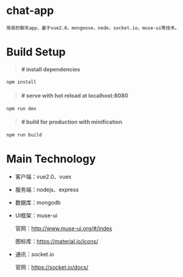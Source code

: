 # chat-app
    简易的聊天app，基于vue2.0，mongoose，node，socket.io，muse-ui等技术。

# Build Setup

>#### # install dependencies<br>
    npm install

>#### # serve with hot reload at localhost:8080<br>
    npm run dev

>#### # build for production with minification<br>
    npm run build

# Main Technology

* 客户端：vue2.0、vuex<br>

* 服务端：nodejs、express<br>

* 数据库：mongodb<br>

* UI框架：muse-ui<br>

  官网：http://www.muse-ui.org/#/index<br>  
   
  图标库：https://material.io/icons/ <br>
   
* 通讯：socket.io<br>

  官网：https://socket.io/docs/

